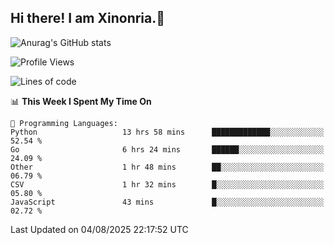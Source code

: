 ## Hi there! I am Xinonria.👋

![Anurag's GitHub stats](https://status-git-main-xinonrias-projects-f26540e3.vercel.app/api?username=xinonria&hide=stars,issues)

<!--START_SECTION:waka-->
![Profile Views](http://img.shields.io/badge/Profile%20Views-0-blue)

![Lines of code](https://img.shields.io/badge/From%20Hello%20World%20I%27ve%20Written-4.3%20million%20lines%20of%20code-blue)

📊 **This Week I Spent My Time On** 

```text
💬 Programming Languages: 
Python                   13 hrs 58 mins      █████████████░░░░░░░░░░░░   52.54 % 
Go                       6 hrs 24 mins       ██████░░░░░░░░░░░░░░░░░░░   24.09 % 
Other                    1 hr 48 mins        ██░░░░░░░░░░░░░░░░░░░░░░░   06.79 % 
CSV                      1 hr 32 mins        █░░░░░░░░░░░░░░░░░░░░░░░░   05.80 % 
JavaScript               43 mins             █░░░░░░░░░░░░░░░░░░░░░░░░   02.72 % 
```


 Last Updated on 04/08/2025 22:17:52 UTC
<!--END_SECTION:waka-->

<!--
**xinonria/xinonria** is a ✨ _special_ ✨ repository because its `README.md` (this file) appears on your GitHub profile.

Here are some ideas to get you started:

- 🔭 I’m currently working on ...
- 🌱 I’m currently learning ...
- 👯 I’m looking to collaborate on ...
- 🤔 I’m looking for help with ...
- 💬 Ask me about ...
- 📫 How to reach me: ...
- 😄 Pronouns: ...
- ⚡ Fun fact: ...
-->
